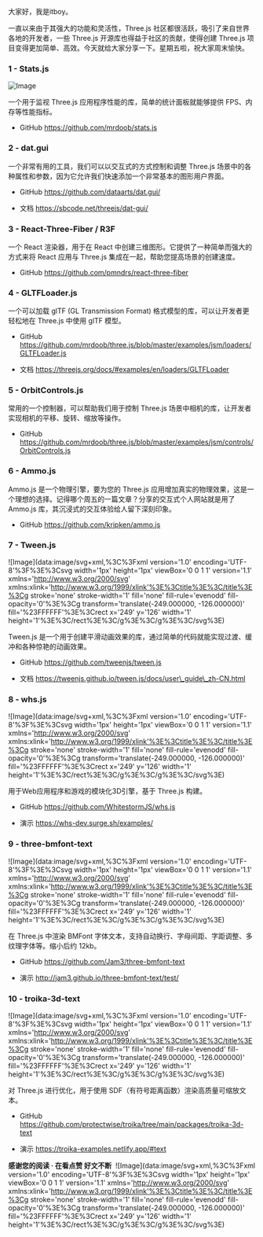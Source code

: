 大家好，我是itboy。

一直以来由于其强大的功能和灵活性，Three.js 社区都很活跃，吸引了来自世界各地的开发者，一些 Three.js 开源库也得益于社区的贡献，使得创建 Three.js 项目变得更加简单、高效。今天就给大家分享一下。星期五啦，祝大家周末愉快。

### 1 - Stats.js

![Image](https://mmbiz.qpic.cn/sz_mmbiz_png/9Z5K66tFPiaz6HRibtO6Qz0XUziahkbkqvj5FYEY4KuzYfvtlMuiaEKp2KwiawNJq8rm2Tj5X0dxVmic15KpiclajPgicw/640?wx_fmt=png&tp=webp&wxfrom=5&wx_lazy=1&wx_co=1)

一个用于监视 Three.js 应用程序性能的库，简单的统计面板就能够提供 FPS、内存等性能指标。

-   GitHub https://github.com/mrdoob/stats.js
    

### 2 - dat.gui

一个非常有用的工具，我们可以以交互式的方式控制和调整 Three.js 场景中的各种属性和参数，因为它允许我们快速添加一个非常基本的图形用户界面。

-   GitHub https://github.com/dataarts/dat.gui/
    
-   文档 https://sbcode.net/threejs/dat-gui/
    

### 3 - React-Three-Fiber / R3F

一个 React 渲染器，用于在 React 中创建三维图形。它提供了一种简单而强大的方式来将 React 应用与 Three.js 集成在一起，帮助您提高场景的创建速度。

-   GitHub https://github.com/pmndrs/react-three-fiber
    

### 4 - GLTFLoader.js

一个可以加载 glTF (GL Transmission Format) 格式模型的库，可以让开发者更轻松地在 Three.js 中使用 glTF 模型。

-   GitHub https://github.com/mrdoob/three.js/blob/master/examples/jsm/loaders/GLTFLoader.js
    
-   文档 https://threejs.org/docs/#examples/en/loaders/GLTFLoader
    

### 5 - OrbitControls.js

常用的一个控制器，可以帮助我们用于控制 Three.js 场景中相机的库，让开发者实现相机的平移、旋转、缩放等操作。

-   GitHub https://github.com/mrdoob/three.js/blob/master/examples/jsm/controls/OrbitControls.js
    

### 6 - Ammo.js

Ammo.js 是一个物理引擎，要为您的 Three.js 应用增加真实的物理效果，这是一个理想的选择。记得哪个周五的一篇文章？分享的交互式个人网站就是用了 Ammo.js 库，其沉浸式的交互体验给人留下深刻印象。

-   GitHub https://github.com/kripken/ammo.js
    

### 7 - Tween.js

![Image](data:image/svg+xml,%3C%3Fxml version='1.0' encoding='UTF-8'%3F%3E%3Csvg width='1px' height='1px' viewBox='0 0 1 1' version='1.1' xmlns='http://www.w3.org/2000/svg' xmlns:xlink='http://www.w3.org/1999/xlink'%3E%3Ctitle%3E%3C/title%3E%3Cg stroke='none' stroke-width='1' fill='none' fill-rule='evenodd' fill-opacity='0'%3E%3Cg transform='translate(-249.000000, -126.000000)' fill='%23FFFFFF'%3E%3Crect x='249' y='126' width='1' height='1'%3E%3C/rect%3E%3C/g%3E%3C/g%3E%3C/svg%3E)

Tween.js 是一个用于创建平滑动画效果的库，通过简单的代码就能实现过渡、缓冲和各种惊艳的动画效果。

-   GitHub https://github.com/tweenjs/tween.js
    
-   文档 https://tweenjs.github.io/tween.js/docs/user\_guide\_zh-CN.html
    

### 8 - whs.js

![Image](data:image/svg+xml,%3C%3Fxml version='1.0' encoding='UTF-8'%3F%3E%3Csvg width='1px' height='1px' viewBox='0 0 1 1' version='1.1' xmlns='http://www.w3.org/2000/svg' xmlns:xlink='http://www.w3.org/1999/xlink'%3E%3Ctitle%3E%3C/title%3E%3Cg stroke='none' stroke-width='1' fill='none' fill-rule='evenodd' fill-opacity='0'%3E%3Cg transform='translate(-249.000000, -126.000000)' fill='%23FFFFFF'%3E%3Crect x='249' y='126' width='1' height='1'%3E%3C/rect%3E%3C/g%3E%3C/g%3E%3C/svg%3E)

用于Web应用程序和游戏的模块化3D引擎，基于 Three.js 构建。

-   GitHub https://github.com/WhitestormJS/whs.js
    
-   演示 https://whs-dev.surge.sh/examples/
    

### 9 - three-bmfont-text

![Image](data:image/svg+xml,%3C%3Fxml version='1.0' encoding='UTF-8'%3F%3E%3Csvg width='1px' height='1px' viewBox='0 0 1 1' version='1.1' xmlns='http://www.w3.org/2000/svg' xmlns:xlink='http://www.w3.org/1999/xlink'%3E%3Ctitle%3E%3C/title%3E%3Cg stroke='none' stroke-width='1' fill='none' fill-rule='evenodd' fill-opacity='0'%3E%3Cg transform='translate(-249.000000, -126.000000)' fill='%23FFFFFF'%3E%3Crect x='249' y='126' width='1' height='1'%3E%3C/rect%3E%3C/g%3E%3C/g%3E%3C/svg%3E)

在 Three.js 中渲染 BMFont 字体文本，支持自动换行、字母间距、字距调整、多纹理字体等。缩小后约 12kb。

-   GitHub https://github.com/Jam3/three-bmfont-text
    
-   演示 http://jam3.github.io/three-bmfont-text/test/
    

### 10 - troika-3d-text

![Image](data:image/svg+xml,%3C%3Fxml version='1.0' encoding='UTF-8'%3F%3E%3Csvg width='1px' height='1px' viewBox='0 0 1 1' version='1.1' xmlns='http://www.w3.org/2000/svg' xmlns:xlink='http://www.w3.org/1999/xlink'%3E%3Ctitle%3E%3C/title%3E%3Cg stroke='none' stroke-width='1' fill='none' fill-rule='evenodd' fill-opacity='0'%3E%3Cg transform='translate(-249.000000, -126.000000)' fill='%23FFFFFF'%3E%3Crect x='249' y='126' width='1' height='1'%3E%3C/rect%3E%3C/g%3E%3C/g%3E%3C/svg%3E)

对 Three.js 进行优化，用于使用 SDF（有符号距离函数）渲染高质量可缩放文本。

-   GitHub https://github.com/protectwise/troika/tree/main/packages/troika-3d-text
    
-   演示 https://troika-examples.netlify.app/#text
    

**感谢您的阅读 · 在看点赞 好文不断**  ![Image](data:image/svg+xml,%3C%3Fxml version='1.0' encoding='UTF-8'%3F%3E%3Csvg width='1px' height='1px' viewBox='0 0 1 1' version='1.1' xmlns='http://www.w3.org/2000/svg' xmlns:xlink='http://www.w3.org/1999/xlink'%3E%3Ctitle%3E%3C/title%3E%3Cg stroke='none' stroke-width='1' fill='none' fill-rule='evenodd' fill-opacity='0'%3E%3Cg transform='translate(-249.000000, -126.000000)' fill='%23FFFFFF'%3E%3Crect x='249' y='126' width='1' height='1'%3E%3C/rect%3E%3C/g%3E%3C/g%3E%3C/svg%3E)